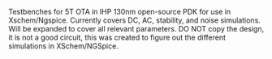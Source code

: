 Testbenches for 5T OTA in IHP 130nm open-source PDK for use in Xschem/Ngspice. Currently covers DC, AC, stability, and noise simulations. 
Will be expanded to cover all relevant parameters.
DO NOT copy the design, it is not a good circuit, this was created to figure out the different simulations in XSchem/NGSpice.
